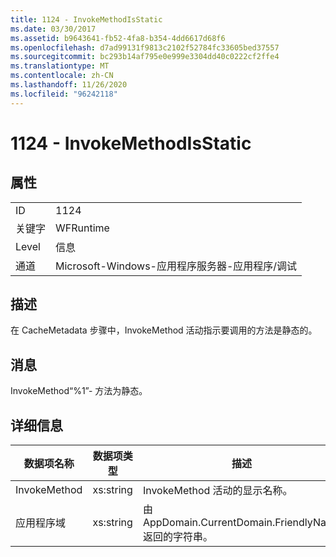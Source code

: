 ```yaml
---
title: 1124 - InvokeMethodIsStatic
ms.date: 03/30/2017
ms.assetid: b9643641-fb52-4fa8-b354-4dd6617d68f6
ms.openlocfilehash: d7ad99131f9813c2102f52784fc33605bed37557
ms.sourcegitcommit: bc293b14af795e0e999e3304dd40c0222cf2ffe4
ms.translationtype: MT
ms.contentlocale: zh-CN
ms.lasthandoff: 11/26/2020
ms.locfileid: "96242118"
---
```

# <a name="1124---invokemethodisstatic"></a>1124 - InvokeMethodIsStatic

## <a name="properties"></a>属性  
  
|||  
|-|-|  
|ID|1124|  
|关键字|WFRuntime|  
|Level|信息|  
|通道|Microsoft-Windows-应用程序服务器-应用程序/调试|  
  
## <a name="description"></a>描述  

 在 CacheMetadata 步骤中，InvokeMethod 活动指示要调用的方法是静态的。  
  
## <a name="message"></a>消息  

 InvokeMethod“%1”- 方法为静态。  
  
## <a name="details"></a>详细信息  
  
|数据项名称|数据项类型|描述|  
|--------------------|--------------------|-----------------|  
|InvokeMethod|xs:string|InvokeMethod 活动的显示名称。|  
|应用程序域|xs:string|由 AppDomain.CurrentDomain.FriendlyName 返回的字符串。|
